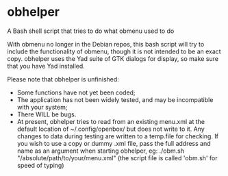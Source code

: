 # obhelper
A Bash shell script that tries to do what obmenu used to do

With obmenu no longer in the Debian repos, this bash script will try to
include the functionality of obmenu, though it is not intended to be an
exact copy. obhelper uses the Yad suite of GTK dialogs for display, so
make sure that you have Yad installed.

Please note that obhelper is unfinished:
   *  Some functions have not yet been coded;
   *  The application has not been widely tested, and may be incompatible
      with your system;
   *  There WILL be bugs.
   *  At present, obhelper tries to read from an existing menu.xml at the
      default location of ~/.config/openbox/ but does not write to it.
      Any changes to data during testing are written to a temp.file for
      checking. If you wish to use a copy or dummy .xml file, pass the
      full address and name as an argument when starting obhelper, eg:
         ./obm.sh "/absolute/path/to/your/menu.xml"
      (the script file is called 'obm.sh' for speed of typing)